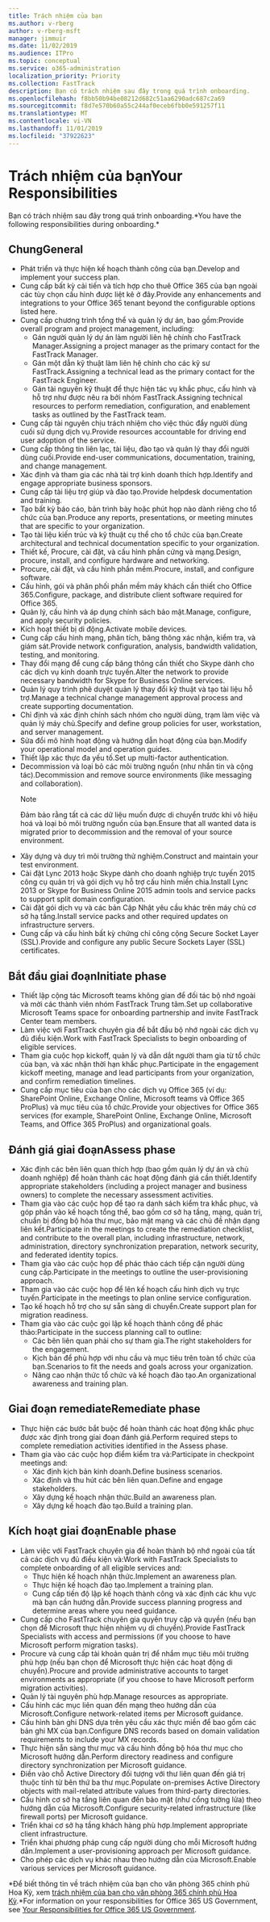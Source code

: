 ```yaml
---
title: Trách nhiệm của bạn
ms.author: v-rberg
author: v-rberg-msft
manager: jimmuir
ms.date: 11/02/2019
ms.audience: ITPro
ms.topic: conceptual
ms.service: o365-administration
localization_priority: Priority
ms.collection: FastTrack
description: Bạn có trách nhiệm sau đây trong quá trình onboarding.
ms.openlocfilehash: f8bb50b94be08212d682c51aa6290adc687c2a69
ms.sourcegitcommit: f8d7e570b60a55c244af0eceb6fbb0e591257f11
ms.translationtype: MT
ms.contentlocale: vi-VN
ms.lasthandoff: 11/01/2019
ms.locfileid: "37922623"
---
```

# <a name="your-responsibilities"></a><span data-ttu-id="4517c-103">Trách nhiệm của bạn</span><span class="sxs-lookup"><span data-stu-id="4517c-103">Your Responsibilities</span></span>

<span data-ttu-id="4517c-104">Bạn có trách nhiệm sau đây trong quá trình onboarding.\*</span><span class="sxs-lookup"><span data-stu-id="4517c-104">You have the following responsibilities during onboarding.\*</span></span>
  
## <a name="general"></a><span data-ttu-id="4517c-105">Chung</span><span class="sxs-lookup"><span data-stu-id="4517c-105">General</span></span>

- <span data-ttu-id="4517c-106">Phát triển và thực hiện kế hoạch thành công của bạn.</span><span class="sxs-lookup"><span data-stu-id="4517c-106">Develop and implement your success plan.</span></span>
- <span data-ttu-id="4517c-107">Cung cấp bất kỳ cải tiến và tích hợp cho thuê Office 365 của bạn ngoài các tùy chọn cấu hình được liệt kê ở đây.</span><span class="sxs-lookup"><span data-stu-id="4517c-107">Provide any enhancements and integrations to your Office 365 tenant beyond the configurable options listed here.</span></span>  
- <span data-ttu-id="4517c-108">Cung cấp chương trình tổng thể và quản lý dự án, bao gồm:</span><span class="sxs-lookup"><span data-stu-id="4517c-108">Provide overall program and project management, including:</span></span> 
  - <span data-ttu-id="4517c-109">Gán người quản lý dự án làm người liên hệ chính cho FastTrack Manager.</span><span class="sxs-lookup"><span data-stu-id="4517c-109">Assigning a project manager as the primary contact for the FastTrack Manager.</span></span>
  - <span data-ttu-id="4517c-110">Gán một dẫn kỹ thuật làm liên hệ chính cho các kỹ sư FastTrack.</span><span class="sxs-lookup"><span data-stu-id="4517c-110">Assigning a technical lead as the primary contact for the FastTrack Engineer.</span></span>
  - <span data-ttu-id="4517c-111">Gán tài nguyên kỹ thuật để thực hiện tác vụ khắc phục, cấu hình và hỗ trợ như được nêu ra bởi nhóm FastTrack.</span><span class="sxs-lookup"><span data-stu-id="4517c-111">Assigning technical resources to perform remediation, configuration, and enablement tasks as outlined by the FastTrack team.</span></span> 
- <span data-ttu-id="4517c-112">Cung cấp tài nguyên chịu trách nhiệm cho việc thúc đẩy người dùng cuối sử dụng dịch vụ.</span><span class="sxs-lookup"><span data-stu-id="4517c-112">Provide resources accountable for driving end user adoption of the service.</span></span> 
- <span data-ttu-id="4517c-113">Cung cấp thông tin liên lạc, tài liệu, đào tạo và quản lý thay đổi người dùng cuối.</span><span class="sxs-lookup"><span data-stu-id="4517c-113">Provide end-user communications, documentation, training, and change management.</span></span>
- <span data-ttu-id="4517c-114">Xác định và tham gia các nhà tài trợ kinh doanh thích hợp.</span><span class="sxs-lookup"><span data-stu-id="4517c-114">Identify and engage appropriate business sponsors.</span></span>  
- <span data-ttu-id="4517c-115">Cung cấp tài liệu trợ giúp và đào tạo.</span><span class="sxs-lookup"><span data-stu-id="4517c-115">Provide helpdesk documentation and training.</span></span>  
- <span data-ttu-id="4517c-116">Tạo bất kỳ báo cáo, bản trình bày hoặc phút họp nào dành riêng cho tổ chức của bạn.</span><span class="sxs-lookup"><span data-stu-id="4517c-116">Produce any reports, presentations, or meeting minutes that are specific to your organization.</span></span> 
- <span data-ttu-id="4517c-117">Tạo tài liệu kiến trúc và kỹ thuật cụ thể cho tổ chức của bạn.</span><span class="sxs-lookup"><span data-stu-id="4517c-117">Create architectural and technical documentation specific to your organization.</span></span>   
- <span data-ttu-id="4517c-118">Thiết kế, Procure, cài đặt, và cấu hình phần cứng và mạng.</span><span class="sxs-lookup"><span data-stu-id="4517c-118">Design, procure, install, and configure hardware and networking.</span></span>   
- <span data-ttu-id="4517c-119">Procure, cài đặt, và cấu hình phần mềm.</span><span class="sxs-lookup"><span data-stu-id="4517c-119">Procure, install, and configure software.</span></span>  
- <span data-ttu-id="4517c-120">Cấu hình, gói và phân phối phần mềm máy khách cần thiết cho Office 365.</span><span class="sxs-lookup"><span data-stu-id="4517c-120">Configure, package, and distribute client software required for Office 365.</span></span>  
- <span data-ttu-id="4517c-121">Quản lý, cấu hình và áp dụng chính sách bảo mật.</span><span class="sxs-lookup"><span data-stu-id="4517c-121">Manage, configure, and apply security policies.</span></span>
- <span data-ttu-id="4517c-122">Kích hoạt thiết bị di động.</span><span class="sxs-lookup"><span data-stu-id="4517c-122">Activate mobile devices.</span></span>
- <span data-ttu-id="4517c-123">Cung cấp cấu hình mạng, phân tích, băng thông xác nhận, kiểm tra, và giám sát.</span><span class="sxs-lookup"><span data-stu-id="4517c-123">Provide network configuration, analysis, bandwidth validation, testing, and monitoring.</span></span> 
- <span data-ttu-id="4517c-124">Thay đổi mạng để cung cấp băng thông cần thiết cho Skype dành cho các dịch vụ kinh doanh trực tuyến.</span><span class="sxs-lookup"><span data-stu-id="4517c-124">Alter the network to provide necessary bandwidth for Skype for Business Online services.</span></span> 
- <span data-ttu-id="4517c-125">Quản lý quy trình phê duyệt quản lý thay đổi kỹ thuật và tạo tài liệu hỗ trợ.</span><span class="sxs-lookup"><span data-stu-id="4517c-125">Manage a technical change management approval process and create supporting documentation.</span></span>  
- <span data-ttu-id="4517c-126">Chỉ định và xác định chính sách nhóm cho người dùng, trạm làm việc và quản lý máy chủ.</span><span class="sxs-lookup"><span data-stu-id="4517c-126">Specify and define group policies for user, workstation, and server management.</span></span> 
- <span data-ttu-id="4517c-127">Sửa đổi mô hình hoạt động và hướng dẫn hoạt động của bạn.</span><span class="sxs-lookup"><span data-stu-id="4517c-127">Modify your operational model and operation guides.</span></span> 
- <span data-ttu-id="4517c-128">Thiết lập xác thực đa yếu tố.</span><span class="sxs-lookup"><span data-stu-id="4517c-128">Set up multi-factor authentication.</span></span>  
- <span data-ttu-id="4517c-129">Decommission và loại bỏ các môi trường nguồn (như nhắn tin và cộng tác).</span><span class="sxs-lookup"><span data-stu-id="4517c-129">Decommission and remove source environments (like messaging and collaboration).</span></span> 
    > [!NOTE]
    > <span data-ttu-id="4517c-130">Đảm bảo rằng tất cả các dữ liệu muốn được di chuyển trước khi vô hiệu hoá và loại bỏ môi trường nguồn của bạn.</span><span class="sxs-lookup"><span data-stu-id="4517c-130">Ensure that all wanted data is migrated prior to decommission and the removal of your source environment.</span></span> 
- <span data-ttu-id="4517c-131">Xây dựng và duy trì môi trường thử nghiệm.</span><span class="sxs-lookup"><span data-stu-id="4517c-131">Construct and maintain your test environment.</span></span>  
- <span data-ttu-id="4517c-132">Cài đặt Lync 2013 hoặc Skype dành cho doanh nghiệp trực tuyến 2015 công cụ quản trị và gói dịch vụ hỗ trợ cấu hình miền chia.</span><span class="sxs-lookup"><span data-stu-id="4517c-132">Install Lync 2013 or Skype for Business Online 2015 admin tools and service packs to support split domain configuration.</span></span>
- <span data-ttu-id="4517c-133">Cài đặt gói dịch vụ và các bản Cập Nhật yêu cầu khác trên máy chủ cơ sở hạ tầng.</span><span class="sxs-lookup"><span data-stu-id="4517c-133">Install service packs and other required updates on infrastructure servers.</span></span> 
- <span data-ttu-id="4517c-134">Cung cấp và cấu hình bất kỳ chứng chỉ công cộng Secure Socket Layer (SSL).</span><span class="sxs-lookup"><span data-stu-id="4517c-134">Provide and configure any public Secure Sockets Layer (SSL) certificates.</span></span> 
    
## <a name="initiate-phase"></a><span data-ttu-id="4517c-135">Bắt đầu giai đoạn</span><span class="sxs-lookup"><span data-stu-id="4517c-135">Initiate phase</span></span>

- <span data-ttu-id="4517c-136">Thiết lập cộng tác Microsoft teams không gian để đối tác bộ nhớ ngoài và mời các thành viên nhóm FastTrack Trung tâm.</span><span class="sxs-lookup"><span data-stu-id="4517c-136">Set up collaborative Microsoft Teams space for onboarding partnership and invite FastTrack Center team members.</span></span>   
- <span data-ttu-id="4517c-137">Làm việc với FastTrack chuyên gia để bắt đầu bộ nhớ ngoài các dịch vụ đủ điều kiện.</span><span class="sxs-lookup"><span data-stu-id="4517c-137">Work with FastTrack Specialists to begin onboarding of eligible services.</span></span>    
- <span data-ttu-id="4517c-138">Tham gia cuộc họp kickoff, quản lý và dẫn dắt người tham gia từ tổ chức của bạn, và xác nhận thời hạn khắc phục.</span><span class="sxs-lookup"><span data-stu-id="4517c-138">Participate in the engagement kickoff meeting, manage and lead participants from your organization, and confirm remediation timelines.</span></span>   
- <span data-ttu-id="4517c-139">Cung cấp mục tiêu của bạn cho các dịch vụ Office 365 (ví dụ: SharePoint Online, Exchange Online, Microsoft teams và Office 365 ProPlus) và mục tiêu của tổ chức.</span><span class="sxs-lookup"><span data-stu-id="4517c-139">Provide your objectives for Office 365 services (for example, SharePoint Online, Exchange Online, Microsoft Teams, and Office 365 ProPlus) and organizational goals.</span></span>
    
## <a name="assess-phase"></a><span data-ttu-id="4517c-140">Đánh giá giai đoạn</span><span class="sxs-lookup"><span data-stu-id="4517c-140">Assess phase</span></span>

- <span data-ttu-id="4517c-141">Xác định các bên liên quan thích hợp (bao gồm quản lý dự án và chủ doanh nghiệp) để hoàn thành các hoạt động đánh giá cần thiết.</span><span class="sxs-lookup"><span data-stu-id="4517c-141">Identify appropriate stakeholders (including a project manager and business owners) to complete the necessary assessment activities.</span></span>    
- <span data-ttu-id="4517c-142">Tham gia vào các cuộc họp để tạo ra danh sách kiểm tra khắc phục, và góp phần vào kế hoạch tổng thể, bao gồm cơ sở hạ tầng, mạng, quản trị, chuẩn bị đồng bộ hóa thư mục, bảo mật mạng và các chủ đề nhận dạng liên kết.</span><span class="sxs-lookup"><span data-stu-id="4517c-142">Participate in the meetings to create the remediation checklist, and contribute to the overall plan, including infrastructure, network, administration, directory synchronization preparation, network security, and federated identity topics.</span></span>   
- <span data-ttu-id="4517c-143">Tham gia vào các cuộc họp để phác thảo cách tiếp cận người dùng cung cấp.</span><span class="sxs-lookup"><span data-stu-id="4517c-143">Participate in the meetings to outline the user-provisioning approach.</span></span>  
- <span data-ttu-id="4517c-144">Tham gia vào các cuộc họp để lên kế hoạch cấu hình dịch vụ trực tuyến.</span><span class="sxs-lookup"><span data-stu-id="4517c-144">Participate in the meetings to plan online service configuration.</span></span>    
- <span data-ttu-id="4517c-145">Tạo kế hoạch hỗ trợ cho sự sẵn sàng di chuyển.</span><span class="sxs-lookup"><span data-stu-id="4517c-145">Create support plan for migration readiness.</span></span> 
- <span data-ttu-id="4517c-146">Tham gia vào các cuộc gọi lập kế hoạch thành công để phác thảo:</span><span class="sxs-lookup"><span data-stu-id="4517c-146">Participate in the success planning call to outline:</span></span>   
  - <span data-ttu-id="4517c-147">Các bên liên quan phải cho sự tham gia.</span><span class="sxs-lookup"><span data-stu-id="4517c-147">The right stakeholders for the engagement.</span></span>  
  - <span data-ttu-id="4517c-148">Kịch bản để phù hợp với nhu cầu và mục tiêu trên toàn tổ chức của bạn.</span><span class="sxs-lookup"><span data-stu-id="4517c-148">Scenarios to fit the needs and goals across your organization.</span></span>
  - <span data-ttu-id="4517c-149">Nâng cao nhận thức tổ chức và kế hoạch đào tạo.</span><span class="sxs-lookup"><span data-stu-id="4517c-149">An organizational awareness and training plan.</span></span>
    
## <a name="remediate-phase"></a><span data-ttu-id="4517c-150">Giai đoạn remediate</span><span class="sxs-lookup"><span data-stu-id="4517c-150">Remediate phase</span></span>

- <span data-ttu-id="4517c-151">Thực hiện các bước bắt buộc để hoàn thành các hoạt động khắc phục được xác định trong giai đoạn đánh giá.</span><span class="sxs-lookup"><span data-stu-id="4517c-151">Perform required steps to complete remediation activities identified in the Assess phase.</span></span> 
- <span data-ttu-id="4517c-152">Tham gia vào các cuộc họp điểm kiểm tra và:</span><span class="sxs-lookup"><span data-stu-id="4517c-152">Participate in checkpoint meetings and:</span></span> 
  - <span data-ttu-id="4517c-153">Xác định kịch bản kinh doanh.</span><span class="sxs-lookup"><span data-stu-id="4517c-153">Define business scenarios.</span></span>   
  - <span data-ttu-id="4517c-154">Xác định và thu hút các bên liên quan.</span><span class="sxs-lookup"><span data-stu-id="4517c-154">Define and engage stakeholders.</span></span>
  - <span data-ttu-id="4517c-155">Xây dựng kế hoạch nhận thức.</span><span class="sxs-lookup"><span data-stu-id="4517c-155">Build an awareness plan.</span></span> 
  - <span data-ttu-id="4517c-156">Xây dựng kế hoạch đào tạo.</span><span class="sxs-lookup"><span data-stu-id="4517c-156">Build a training plan.</span></span>
    
## <a name="enable-phase"></a><span data-ttu-id="4517c-157">Kích hoạt giai đoạn</span><span class="sxs-lookup"><span data-stu-id="4517c-157">Enable phase</span></span>

- <span data-ttu-id="4517c-158">Làm việc với FastTrack chuyên gia để hoàn thành bộ nhớ ngoài của tất cả các dịch vụ đủ điều kiện và:</span><span class="sxs-lookup"><span data-stu-id="4517c-158">Work with FastTrack Specialists to complete onboarding of all eligible services and:</span></span>  
  - <span data-ttu-id="4517c-159">Thực hiện kế hoạch nhận thức.</span><span class="sxs-lookup"><span data-stu-id="4517c-159">Implement an awareness plan.</span></span>  
  - <span data-ttu-id="4517c-160">Thực hiện kế hoạch đào tạo.</span><span class="sxs-lookup"><span data-stu-id="4517c-160">Implement a training plan.</span></span> 
  - <span data-ttu-id="4517c-161">Cung cấp tiến độ lập kế hoạch thành công và xác định các khu vực mà bạn cần hướng dẫn.</span><span class="sxs-lookup"><span data-stu-id="4517c-161">Provide success planning progress and determine areas where you need guidance.</span></span>
- <span data-ttu-id="4517c-162">Cung cấp cho FastTrack chuyên gia quyền truy cập và quyền (nếu bạn chọn để Microsoft thực hiện nhiệm vụ di chuyển).</span><span class="sxs-lookup"><span data-stu-id="4517c-162">Provide FastTrack Specialists with access and permissions (if you choose to have Microsoft perform migration tasks).</span></span>  
- <span data-ttu-id="4517c-163">Procure và cung cấp tài khoản quản trị để nhắm mục tiêu môi trường phù hợp (nếu bạn chọn để Microsoft thực hiện các hoạt động di chuyển).</span><span class="sxs-lookup"><span data-stu-id="4517c-163">Procure and provide administrative accounts to target environments as appropriate (if you choose to have Microsoft perform migration activities).</span></span>   
- <span data-ttu-id="4517c-164">Quản lý tài nguyên phù hợp.</span><span class="sxs-lookup"><span data-stu-id="4517c-164">Manage resources as appropriate.</span></span>   
- <span data-ttu-id="4517c-165">Cấu hình các mục liên quan đến mạng theo hướng dẫn của Microsoft.</span><span class="sxs-lookup"><span data-stu-id="4517c-165">Configure network-related items per Microsoft guidance.</span></span>  
- <span data-ttu-id="4517c-166">Cấu hình bản ghi DNS dựa trên yêu cầu xác thực miền để bao gồm các bản ghi MX của bạn.</span><span class="sxs-lookup"><span data-stu-id="4517c-166">Configure DNS records based on domain validation requirements to include your MX records.</span></span>   
- <span data-ttu-id="4517c-167">Thực hiện sẵn sàng thư mục và cấu hình đồng bộ hóa thư mục cho Microsoft hướng dẫn.</span><span class="sxs-lookup"><span data-stu-id="4517c-167">Perform directory readiness and configure directory synchronization per Microsoft guidance.</span></span>
- <span data-ttu-id="4517c-168">Điền vào chỗ Active Directory đối tượng với thư liên quan đến giá trị thuộc tính từ bên thứ ba thư mục.</span><span class="sxs-lookup"><span data-stu-id="4517c-168">Populate on-premises Active Directory objects with mail-related attribute values from third-party directories.</span></span>   
- <span data-ttu-id="4517c-169">Cấu hình cơ sở hạ tầng liên quan đến bảo mật (như cổng tường lửa) theo hướng dẫn của Microsoft.</span><span class="sxs-lookup"><span data-stu-id="4517c-169">Configure security-related infrastructure (like firewall ports) per Microsoft guidance.</span></span>
- <span data-ttu-id="4517c-170">Triển khai cơ sở hạ tầng khách hàng phù hợp.</span><span class="sxs-lookup"><span data-stu-id="4517c-170">Implement appropriate client infrastructure.</span></span>  
- <span data-ttu-id="4517c-171">Triển khai phương pháp cung cấp người dùng cho mỗi Microsoft hướng dẫn.</span><span class="sxs-lookup"><span data-stu-id="4517c-171">Implement a user-provisioning approach per Microsoft guidance.</span></span>  
- <span data-ttu-id="4517c-172">Cho phép các dịch vụ khác nhau theo hướng dẫn của Microsoft.</span><span class="sxs-lookup"><span data-stu-id="4517c-172">Enable various services per Microsoft guidance.</span></span>  
    
<span data-ttu-id="4517c-173">\*Để biết thông tin về trách nhiệm của bạn cho văn phòng 365 chính phủ Hoa Kỳ, xem [trách nhiệm của bạn cho văn phòng 365 chính phủ Hoa Kỳ](US-Gov-appendix-your-responsibilities.md).</span><span class="sxs-lookup"><span data-stu-id="4517c-173">\*For information on your responsibilities for Office 365 US Government, see [Your Responsibilities for Office 365 US Government](US-Gov-appendix-your-responsibilities.md).</span></span>
  

